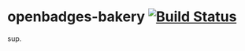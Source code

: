 # openbadges-bakery [![Build Status](https://secure.travis-ci.org/mozilla/openbadges-bakery.png)](http://travis-ci.org/mozilla/openbadges-bakery)

sup.
